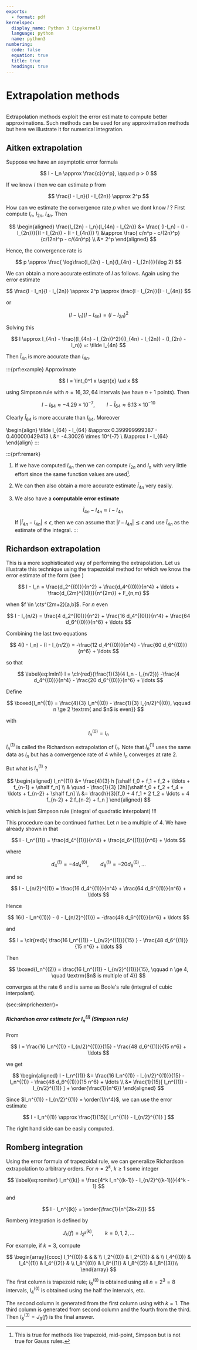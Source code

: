 ```yaml
---
exports:
  - format: pdf
kernelspec:
  display_name: Python 3 (ipykernel)
  language: python
  name: python3
numbering:
  code: false
  equation: true
  title: true
  headings: true
---
```


# Extrapolation methods

```{include} math.md
```

Extrapolation methods exploit the error estimate to compute better approximations. Such methods can be used for any approximation methods but here we illustrate it for numerical integration.

## Aitken extrapolation

Suppose we have an asymptotic error formula

$$
I - I_n \approx \frac{c}{n^p}, \qquad p > 0
$$ 

If we know $I$ then we can estimate $p$ from 

$$
\frac{I - I_n}{I - I_{2n}} \approx 2^p
$$ 

How can we estimate the convergence rate $p$ when we dont know $I$ ? First compute $I_n$, $I_{2n}$, $I_{4n}$. Then 

$$
\begin{aligned}
\frac{I_{2n} - I_n}{I_{4n} - I_{2n}} 
&= \frac{ (I-I_n) - (I - I_{2n})}{(I - I_{2n}) - (I - I_{4n})} \\
&\approx \frac{ c/n^p - c/(2n)^p}{c/(2n)^p - c/(4n)^p} \\
&= 2^p
\end{aligned}
$$ 

Hence, the convergence rate is

$$
p \approx \frac{ \log\frac{I_{2n} - I_n}{I_{4n} - I_{2n}}}{\log 2}
$$ 

We can obtain a more accurate estimate of $I$ as follows. Again using the error estimate

$$
\frac{I - I_n}{I - I_{2n}} \approx 2^p \approx \frac{I - I_{2n}}{I - I_{4n}}
$$ 

or

$$
(I - I_n)(I - I_{4n}) = (I - I_{2n})^2
$$ 

Solving this

$$
I \approx I_{4n} - \frac{(I_{4n} - I_{2n})^2}{(I_{4n} - I_{2n}) - (I_{2n} - I_n)} =: \tilde I_{4n}
$$

Then $\tilde I_{4n}$ is more accurate than $I_{4n}$.

:::{prf:example}
Approximate 

$$
I = \int_0^1 x \sqrt{x} \ud x
$$ 

using Simpson rule with $n=16,32,64$ intervals (we have $n+1$ points). Then

$$
I - I_{64} \approx -4.29 \times 10^{-7}, \qquad I - \tilde I_{64} \approx 6.13 \times 10^{-10}
$$

Clearly $\tilde I_{64}$ is more accurate than $I_{64}$. Moreover

\begin{align}
\tilde I_{64} - I_{64} 
&\approx 0.399999999387 - 0.400000429413 \\
&= -4.30026 \times 10^{-7}  \\
&\approx I - I_{64}
\end{align}
:::

:::{prf:remark}
1. If we have computed $I_{4n}$ then we can compute $I_{2n}$ and $I_n$ with very little effort since the same function values are used[^1]. 
1. We can then also obtain a more accurate estimate $\tilde I_{4n}$ very easily. 
1. We also have a **computable error estimate**

    $$
    \tilde I_{4n} - I_{4n} \approx I - I_{4n}
    $$ 

    If $|\tilde I_{4n} - I_{4n}| \le \epsilon$, then we can assume that $|I - I_{4n}| \lesssim \epsilon$ and use $\tilde I_{4n}$ as the estimate of the integral.
:::

## Richardson extrapolation

This is a more sophisticated way of performing the extrapolation. Let us illustrate this technique using the trapezoidal method for which we know the error estimate of the form (see [](#sec:trapzerror))

$$
I - I_n = \frac{d_2^{(0)}}{n^2} + \frac{d_4^{(0)}}{n^4} + \ldots + \frac{d_{2m}^{(0)}}{n^{2m}} + F_{n,m}
$$

when $f \in \cts^{2m+2}[a,b]$. For $n$ even

$$
I  - I_{n/2} = \frac{4 d_2^{(0)}}{n^2} + \frac{16 d_4^{(0)}}{n^4} + \frac{64 d_6^{(0)}}{n^6} + \ldots
$$

Combining the last two equations

$$
4(I - I_n) - (I - I_{n/2}) = -\frac{12 d_4^{(0)}}{n^4} - \frac{60 d_6^{(0)}}{n^6} + \ldots
$$

so that

$$
\label{eq:ImIn1}
I = \clr{red}{\frac{1}{3}(4 I_n - I_{n/2})}  -\frac{4 d_4^{(0)}}{n^4} - \frac{20 d_6^{(0)}}{n^6} + \ldots
$$

Define

$$
\boxed{I_n^{(1)} = \frac{4}{3} I_n^{(0)} - \frac{1}{3} I_{n/2}^{(0)}, \qquad n \ge 2 \textrm{ and $n$ is even}}
$$

with 

$$
I_n^{(0)} = I_n
$$ 

$I_n^{(1)}$ is called the Richardson extrapolation of $I_n$.  Note that $I_n^{(1)}$ uses the same data as $I_n$ but has a convergence rate of $4$ while $I_n$ converges at rate $2$. 

But what is $I_n^{(1)}$ ? 

$$
\begin{aligned}
I_n^{(1)} 
&= \frac{4}{3} h [\shalf f_0 + f_1 + f_2 + \ldots + f_{n-1} + \shalf f_n] \\
& \quad - \frac{1}{3} (2h)[\shalf f_0 + f_2 + f_4 + \ldots + f_{n-2} + \shalf f_n] \\
&= \frac{h}{3}[f_0 + 4 f_1 + 2 f_2 + \ldots + 4 f_{n-2} + 2 f_{n-2} + f_n ]
\end{aligned}
$$ 

which is just Simpson rule (integral of quadratic interpolant) !!!

This procedure can be continued further. Let $n$ be a multiple of 4. We
have already shown in [](#eq:ImIn1) that

$$
I - I_n^{(1)} = \frac{d_4^{(1)}}{n^4} + \frac{d_6^{(1)}}{n^6} + \ldots
$$

where

$$
d_4^{(1)} = -4 d_4^{(0)}, \qquad d_6^{(1)} = -20 d_6^{(0)}, \ldots
$$

and so

$$
I - I_{n/2}^{(1)} = \frac{16 d_4^{(1)}}{n^4} + \frac{64 d_6^{(1)}}{n^6} + \ldots
$$

Hence

$$
16(I - I_n^{(1)}) - (I - I_{n/2}^{(1)}) = -\frac{48 d_6^{(1)}}{n^6} + \ldots
$$

and

$$
I = \clr{red}{ \frac{16 I_n^{(1)} - I_{n/2}^{(1)}}{15} } - \frac{48 d_6^{(1)}}{15 n^6} + \ldots
$$

Then

$$
\boxed{I_n^{(2)} = \frac{16 I_n^{(1)} - I_{n/2}^{(1)}}{15}, \qquad n \ge 4, \quad \textrm{$n$ is multiple of 4}}
$$

converges at the rate 6 and is same as Boole's rule (integral of cubic interpolant).

(sec:simprichexterr)=
##### Richardson error estimate for $I_n^{(1)}$ (Simpson rule)

From

$$
I = \frac{16 I_n^{(1)} - I_{n/2}^{(1)}}{15} - \frac{48 d_6^{(1)}}{15 n^6} + \ldots
$$

we get 

$$
\begin{aligned}
I - I_n^{(1)} &= \frac{16 I_n^{(1)} - I_{n/2}^{(1)}}{15} - I_n^{(1)} - \frac{48 d_6^{(1)}}{15 n^6} + \ldots \\
&= \frac{1}{15}[ I_n^{(1)} - I_{n/2}^{(1)} ] + \order{\frac{1}{n^6}}
\end{aligned}
$$ 

Since $I_n^{(1)} - I_{n/2}^{(1)}  = \order{1/n^4}$, we
can use the error estimate

$$
I - I_n^{(1)} \approx \frac{1}{15}[ I_n^{(1)} - I_{n/2}^{(1)} ]
$$ 

The
right hand side can be easily computed.

## Romberg integration

Using the error formula of trapezoidal rule, we can generalize Richardson extrapolation to arbitrary orders. For $n = 2^k$, $k \ge 1$ some integer

$$
\label{eq:romiter}
I_n^{(k)} = \frac{4^k I_n^{(k-1)} - I_{n/2}^{(k-1)}}{4^k - 1}
$$ 

and 

$$
I - I_n^{(k)} = \order{\frac{1}{n^{2k+2}}}
$$

Romberg integration is defined by

$$
J_k(f) = I_{2^k}^{(k)}, \qquad k=0,1,2,\ldots
$$ 

For example, if $k=3$, compute 

$$
\begin{array}{cccc}
I_1^{(0)} & & & \\
I_2^{(0)} & I_2^{(1)} & & \\
I_4^{(0)} & I_4^{(1)} & I_4^{(2)} & \\
I_8^{(0)} & I_8^{(1)} & I_8^{(2)} & I_8^{(3)}\\
\end{array}
$$ 

The first column is trapezoid rule; $I_8^{(0)}$ is obtained using all $n = 2^3 = 8$ intervals, $I_4^{(0)}$ is obtained using the half the intervals, etc. 

The second column is generated from the first column using [](#eq:romiter) with $k=1$. The third column is generated from second column and the fourth from the third. Then $I_8^{(3)}=J_3(f)$ is
the final answer.

[^1]: This is true for methods like trapezoid, mid-point, Simpson but is
    not true for Gauss rules.
